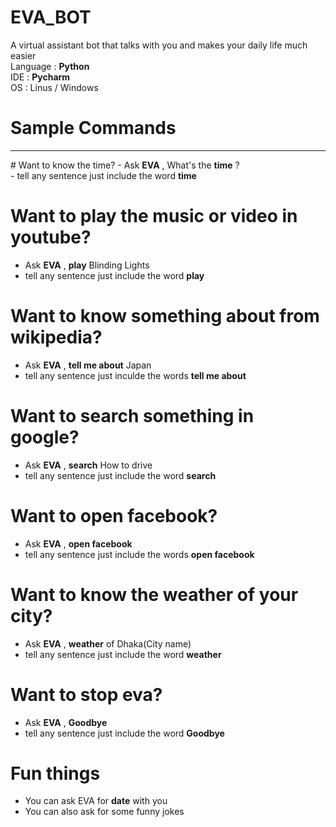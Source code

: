 # EVA_BOT
A virtual assistant bot that talks with you and makes your daily life much easier<br>
Language : <b>Python</b><br>
IDE : <b>Pycharm</b><br>
OS : Linus / Windows<br>

# Sample Commands 
<hr>
  # Want to know the time?
  - Ask <b>EVA</b> , What's the <b>time</b> ?<br>
  - tell any sentence just include the word <b>time</b> <br>
  
   # Want to play the music or video in youtube?
  - Ask <b>EVA</b> , <b>play</b> Blinding Lights <br>
  - tell any sentence just include the word <b>play</b> <br>
  
   # Want to know something about from wikipedia?
  - Ask <b>EVA</b> , <b>tell me about</b> Japan <br>
  - tell any sentence just inculde the words <b>tell me about</b> <br>

  # Want to search something in google?
  - Ask <b>EVA</b> , <b>search</b> How to drive <br>
  - tell any sentence just include the word <b>search</b> <br>

   # Want to open facebook?
  - Ask <b>EVA</b> , <b>open facebook</b> <br>
  - tell any sentence just include the words  <b>open facebook</b> <br>

   # Want to know the weather of your city?
  - Ask <b>EVA</b> , <b>weather</b> of Dhaka(City name)<br>
  - tell any sentence just include the word <b>weather</b> <br>
  
  # Want to stop eva?
  - Ask <b>EVA</b> , <b>Goodbye</b> <br>
  - tell any sentence just include the word <b>Goodbye</b> <br>

  # Fun things 
  - You can ask EVA for <b>date</b> with you 
  - You can also ask for some funny jokes 

  

